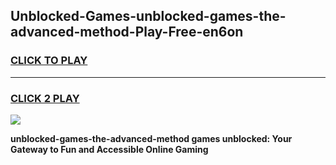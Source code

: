 
## Unblocked-Games-unblocked-games-the-advanced-method-Play-Free-en6on
<h3>
<a href="https://premium76.site?title=unblocked-games-the-advanced-method&ref=09A">CLICK TO PLAY</a></h3>
<hr>

<h3>
<a href="https://premium76.site?title=unblocked-games-the-advanced-method&ref=09A">CLICK 2 PLAY</a>
  
</h3>

<a href="https://premium76.site?title=unblocked-games-the-advanced-method&ref=09A"><img src="https://clearcache.store/games.png"></a>


**unblocked-games-the-advanced-method games unblocked: Your Gateway to Fun and Accessible Online Gaming**
